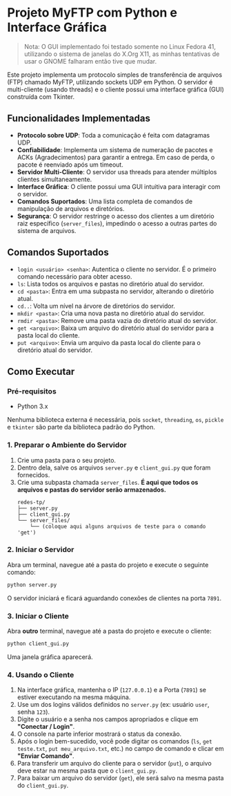 # Projeto MyFTP com Python e Interface Gráfica


> Nota: O GUI implementado foi testado somente no Linux Fedora 41, utilizando o sistema de janelas do X.Org X11, as minhas tentativas de usar o GNOME falharam então tive que mudar.


Este projeto implementa um protocolo simples de transferência de arquivos (FTP) chamado MyFTP, utilizando sockets UDP em Python. O servidor é multi-cliente (usando threads) e o cliente possui uma interface gráfica (GUI) construída com Tkinter.

## Funcionalidades Implementadas

* **Protocolo sobre UDP**: Toda a comunicação é feita com datagramas UDP.
* **Confiabilidade**: Implementa um sistema de numeração de pacotes e ACKs (Agradecimentos) para garantir a entrega. Em caso de perda, o pacote é reenviado após um timeout.
* **Servidor Multi-Cliente**: O servidor usa threads para atender múltiplos clientes simultaneamente.
* **Interface Gráfica**: O cliente possui uma GUI intuitiva para interagir com o servidor.
* **Comandos Suportados**: Uma lista completa de comandos de manipulação de arquivos e diretórios.
* **Segurança**: O servidor restringe o acesso dos clientes a um diretório raiz específico (`server_files`), impedindo o acesso a outras partes do sistema de arquivos.

## Comandos Suportados

* `login <usuário> <senha>`: Autentica o cliente no servidor. É o primeiro comando necessário para obter acesso.
* `ls`: Lista todos os arquivos e pastas no diretório atual do servidor.
* `cd <pasta>`: Entra em uma subpasta no servidor, alterando o diretório atual.
* `cd..`: Volta um nível na árvore de diretórios do servidor.
* `mkdir <pasta>`: Cria uma nova pasta no diretório atual do servidor.
* `rmdir <pasta>`: Remove uma pasta vazia do diretório atual do servidor.
* `get <arquivo>`: Baixa um arquivo do diretório atual do servidor para a pasta local do cliente.
* `put <arquivo>`: Envia um arquivo da pasta local do cliente para o diretório atual do servidor.

## Como Executar

### Pré-requisitos
* Python 3.x

Nenhuma biblioteca externa é necessária, pois `socket`, `threading`, `os`, `pickle` e `tkinter` são parte da biblioteca padrão do Python.

### 1. Preparar o Ambiente do Servidor

1.  Crie uma pasta para o seu projeto.
2.  Dentro dela, salve os arquivos `server.py` e `client_gui.py` que foram fornecidos.
3.  Crie uma subpasta chamada `server_files`. **É aqui que todos os arquivos e pastas do servidor serão armazenados.**
    ```
    redes-tp/
    ├── server.py
    ├── client_gui.py
    └── server_files/
        └── (coloque aqui alguns arquivos de teste para o comando 'get')
    ```

### 2. Iniciar o Servidor

Abra um terminal, navegue até a pasta do projeto e execute o seguinte comando:

```bash
python server.py
```

O servidor iniciará e ficará aguardando conexões de clientes na porta `7891`.

### 3. Iniciar o Cliente

Abra **outro** terminal, navegue até a pasta do projeto e execute o cliente:

```bash
python client_gui.py
```

Uma janela gráfica aparecerá.

### 4. Usando o Cliente

1.  Na interface gráfica, mantenha o IP (`127.0.0.1`) e a Porta (`7891`) se estiver executando na mesma máquina.
2.  Use um dos logins válidos definidos no `server.py` (ex: usuário `user`, senha `123`).
3.  Digite o usuário e a senha nos campos apropriados e clique em **"Conectar / Login"**.
4.  O console na parte inferior mostrará o status da conexão.
5.  Após o login bem-sucedido, você pode digitar os comandos (`ls`, `get teste.txt`, `put meu_arquivo.txt`, etc.) no campo de comando e clicar em **"Enviar Comando"**.
6.  Para transferir um arquivo do cliente para o servidor (`put`), o arquivo deve estar na mesma pasta que o `client_gui.py`.
7.  Para baixar um arquivo do servidor (`get`), ele será salvo na mesma pasta do `client_gui.py`.
